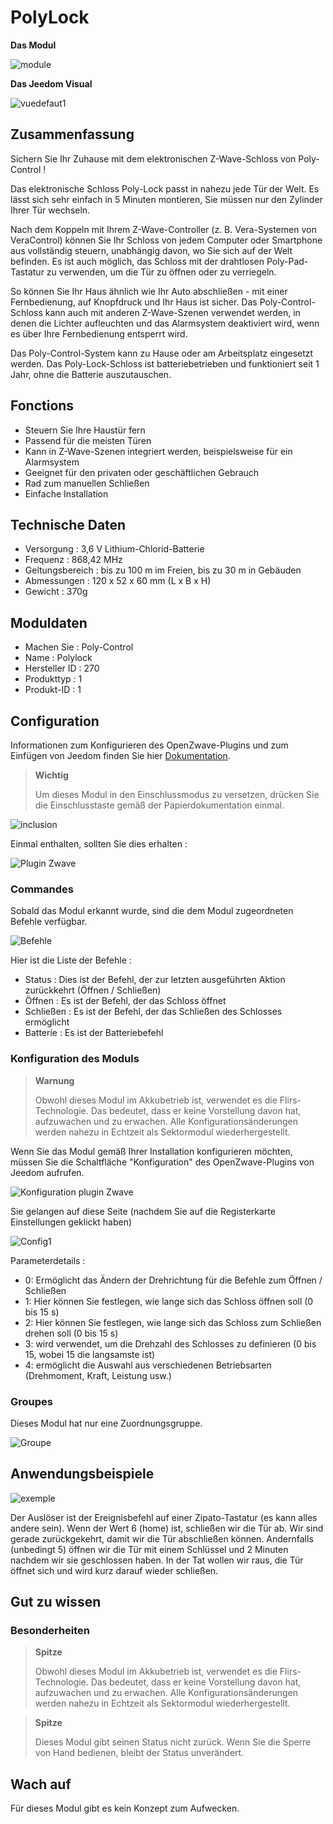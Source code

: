 # PolyLock

**Das Modul**

![module](images/polycontrol.polylock/module.jpg)

**Das Jeedom Visual**

![vuedefaut1](images/polycontrol.polylock/vuedefaut1.jpg)

## Zusammenfassung

Sichern Sie Ihr Zuhause mit dem elektronischen Z-Wave-Schloss von Poly-Control !

Das elektronische Schloss Poly-Lock passt in nahezu jede Tür der Welt. Es lässt sich sehr einfach in 5 Minuten montieren, Sie müssen nur den Zylinder Ihrer Tür wechseln.

Nach dem Koppeln mit Ihrem Z-Wave-Controller (z. B. Vera-Systemen von VeraControl) können Sie Ihr Schloss von jedem Computer oder Smartphone aus vollständig steuern, unabhängig davon, wo Sie sich auf der Welt befinden. Es ist auch möglich, das Schloss mit der drahtlosen Poly-Pad-Tastatur zu verwenden, um die Tür zu öffnen oder zu verriegeln.

So können Sie Ihr Haus ähnlich wie Ihr Auto abschließen - mit einer Fernbedienung, auf Knopfdruck und Ihr Haus ist sicher. Das Poly-Control-Schloss kann auch mit anderen Z-Wave-Szenen verwendet werden, in denen die Lichter aufleuchten und das Alarmsystem deaktiviert wird, wenn es über Ihre Fernbedienung entsperrt wird.

Das Poly-Control-System kann zu Hause oder am Arbeitsplatz eingesetzt werden. Das Poly-Lock-Schloss ist batteriebetrieben und funktioniert seit 1 Jahr, ohne die Batterie auszutauschen.

## Fonctions

-   Steuern Sie Ihre Haustür fern
-   Passend für die meisten Türen
-   Kann in Z-Wave-Szenen integriert werden, beispielsweise für ein Alarmsystem
-   Geeignet für den privaten oder geschäftlichen Gebrauch
-   Rad zum manuellen Schließen
-   Einfache Installation

## Technische Daten

-   Versorgung : 3,6 V Lithium-Chlorid-Batterie
-   Frequenz : 868,42 MHz
-   Geltungsbereich : bis zu 100 m im Freien, bis zu 30 m in Gebäuden
-   Abmessungen : 120 x 52 x 60 mm (L x B x H)
-   Gewicht : 370g

## Moduldaten

-   Machen Sie : Poly-Control
-   Name : Polylock
-   Hersteller ID : 270
-   Produkttyp : 1
-   Produkt-ID : 1

## Configuration

Informationen zum Konfigurieren des OpenZwave-Plugins und zum Einfügen von Jeedom finden Sie hier [Dokumentation](https://doc.jeedom.com/de_DE/plugins/automation%20protocol/openzwave/).

> **Wichtig**
>
> Um dieses Modul in den Einschlussmodus zu versetzen, drücken Sie die Einschlusstaste gemäß der Papierdokumentation einmal.

![inclusion](images/polycontrol.polylock/inclusion.jpg)

Einmal enthalten, sollten Sie dies erhalten :

![Plugin Zwave](images/polycontrol.polylock/information.jpg)

### Commandes

Sobald das Modul erkannt wurde, sind die dem Modul zugeordneten Befehle verfügbar.

![Befehle](images/polycontrol.polylock/commandes.jpg)

Hier ist die Liste der Befehle :

-   Status : Dies ist der Befehl, der zur letzten ausgeführten Aktion zurückkehrt (Öffnen / Schließen)
-   Öffnen : Es ist der Befehl, der das Schloss öffnet
-   Schließen : Es ist der Befehl, der das Schließen des Schlosses ermöglicht
-   Batterie : Es ist der Batteriebefehl

### Konfiguration des Moduls

> **Warnung**
>
> Obwohl dieses Modul im Akkubetrieb ist, verwendet es die Flirs-Technologie. Das bedeutet, dass er keine Vorstellung davon hat, aufzuwachen und zu erwachen. Alle Konfigurationsänderungen werden nahezu in Echtzeit als Sektormodul wiederhergestellt.

Wenn Sie das Modul gemäß Ihrer Installation konfigurieren möchten, müssen Sie die Schaltfläche "Konfiguration" des OpenZwave-Plugins von Jeedom aufrufen.

![Konfiguration plugin Zwave](images/plugin/bouton_configuration.jpg)

Sie gelangen auf diese Seite (nachdem Sie auf die Registerkarte Einstellungen geklickt haben)

![Config1](images/polycontrol.polylock/config1.jpg)

Parameterdetails :

-   0: Ermöglicht das Ändern der Drehrichtung für die Befehle zum Öffnen / Schließen
-   1: Hier können Sie festlegen, wie lange sich das Schloss öffnen soll (0 bis 15 s)
-   2: Hier können Sie festlegen, wie lange sich das Schloss zum Schließen drehen soll (0 bis 15 s)
-   3: wird verwendet, um die Drehzahl des Schlosses zu definieren (0 bis 15, wobei 15 die langsamste ist)
-   4: ermöglicht die Auswahl aus verschiedenen Betriebsarten (Drehmoment, Kraft, Leistung usw.)

### Groupes

Dieses Modul hat nur eine Zuordnungsgruppe.

![Groupe](images/polycontrol.polylock/groupe.jpg)

## Anwendungsbeispiele

![exemple](images/polycontrol.polylock/exemple.jpg)

Der Auslöser ist der Ereignisbefehl auf einer Zipato-Tastatur (es kann alles andere sein). Wenn der Wert 6 (home) ist, schließen wir die Tür ab. Wir sind gerade zurückgekehrt, damit wir die Tür abschließen können. Andernfalls (unbedingt 5) öffnen wir die Tür mit einem Schlüssel und 2 Minuten nachdem wir sie geschlossen haben. In der Tat wollen wir raus, die Tür öffnet sich und wird kurz darauf wieder schließen.

## Gut zu wissen

### Besonderheiten

> **Spitze**
>
> Obwohl dieses Modul im Akkubetrieb ist, verwendet es die Flirs-Technologie. Das bedeutet, dass er keine Vorstellung davon hat, aufzuwachen und zu erwachen. Alle Konfigurationsänderungen werden nahezu in Echtzeit als Sektormodul wiederhergestellt.

> **Spitze**
>
> Dieses Modul gibt seinen Status nicht zurück. Wenn Sie die Sperre von Hand bedienen, bleibt der Status unverändert.

## Wach auf

Für dieses Modul gibt es kein Konzept zum Aufwecken.
